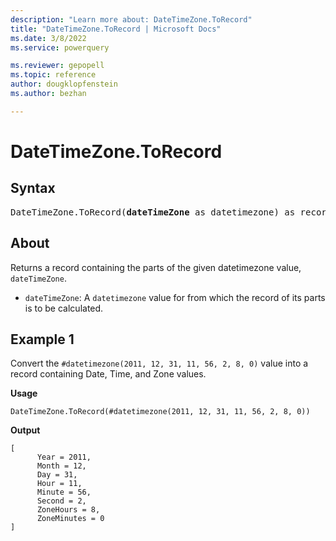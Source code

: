 ```yaml
---
description: "Learn more about: DateTimeZone.ToRecord"
title: "DateTimeZone.ToRecord | Microsoft Docs"
ms.date: 3/8/2022
ms.service: powerquery

ms.reviewer: gepopell
ms.topic: reference
author: dougklopfenstein
ms.author: bezhan

---
```

# DateTimeZone.ToRecord

## Syntax

<pre>
DateTimeZone.ToRecord(<b>dateTimeZone</b> as datetimezone) as record
</pre>
  
## About

Returns a record containing the parts of the given datetimezone value, `dateTimeZone`.

* `dateTimeZone`: A `datetimezone` value for from which the record of its parts is to be calculated.

## Example 1

Convert the `#datetimezone(2011, 12, 31, 11, 56, 2, 8, 0)` value into a record containing Date, Time, and Zone values.

**Usage**

```powerquery-m
DateTimeZone.ToRecord(#datetimezone(2011, 12, 31, 11, 56, 2, 8, 0))
```

**Output**

```powerquery-m
[
      Year = 2011,
      Month = 12,
      Day = 31,
      Hour = 11,
      Minute = 56,
      Second = 2,
      ZoneHours = 8,
      ZoneMinutes = 0
]
```
